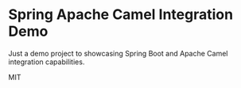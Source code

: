 # Spring Apache Camel Integration Demo

Just a demo project to showcasing Spring Boot and Apache Camel integration capabilities.

MIT